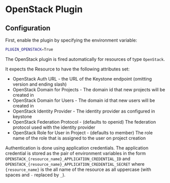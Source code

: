 # OpenStack Plugin

## Configuration
First, enable the plugin by specifying the environment variable:

```bash
PLUGIN_OPENSTACK=True
```

The OpenStack plugin is fired automatically for resources of type `OpenStack`.

It expects the Resource to have the following attributes set:
 * OpenStack Auth URL - the URL of the Keystone endpoint (omitting version
   and ending slash)
 * OpenStack Domain for Projects - The domain id that new projects will be
   created in
 * OpenStack Domain for Users - The domain id that new users will be created in
 * OpenStack Identity Provider - The identity provider as configured in keystone
 * OpenStack Federation Protocol - (defaults to openid) The federation protocol
   used with the identity provider
 * OpenStack Role for User in Project - (defaults to member) The role name of
   the role that is assigned to the user on project creation

Authentication is done using application credentials. The application credential
is stored as the pair of environment variables in the form
`OPENSTACK_{resource_name}_APPLICATION_CREDENTIAL_ID` and
`OPENSTACK_{resource_name}_APPLICATION_CREDENTIAL_SECRET` where `{resource_name}`
is the all name of the resource as all uppercase (with spaces and `-` replaced by `_`).
